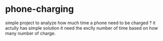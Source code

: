 # phone-charging
simple project to analyze how much time a phone need to be charged ?
it actully has simple solution it need the exclly  number of time based on how many number  of charge.
